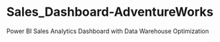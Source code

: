 # Sales_Dashboard-AdventureWorks
Power BI Sales Analytics Dashboard with Data Warehouse Optimization
